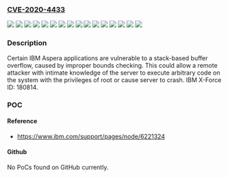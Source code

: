 ### [CVE-2020-4433](https://cve.mitre.org/cgi-bin/cvename.cgi?name=CVE-2020-4433)
![](https://img.shields.io/static/v1?label=Product&message=Aspera%20Application%20Platform%20On%20Demand&color=blue)
![](https://img.shields.io/static/v1?label=Product&message=Aspera%20Faspex%20On%20Demand&color=blue)
![](https://img.shields.io/static/v1?label=Product&message=Aspera%20High-Speed%20Transfer%20Endpoint&color=blue)
![](https://img.shields.io/static/v1?label=Product&message=Aspera%20High-Speed%20Transfer%20Server%20for%20Cloud%20Pak%20for%20Integration%20(CP4I)&color=blue)
![](https://img.shields.io/static/v1?label=Product&message=Aspera%20High-Speed%20Transfer%20Server&color=blue)
![](https://img.shields.io/static/v1?label=Product&message=Aspera%20Proxy%20Server&color=blue)
![](https://img.shields.io/static/v1?label=Product&message=Aspera%20Server%20On%20Demand&color=blue)
![](https://img.shields.io/static/v1?label=Product&message=Aspera%20Shares%20On%20Demand&color=blue)
![](https://img.shields.io/static/v1?label=Product&message=Aspera%20Streaming&color=blue)
![](https://img.shields.io/static/v1?label=Product&message=Aspera%20Transfer%20Cluster%20Manager&color=blue)
![](https://img.shields.io/static/v1?label=Version&message=1.3.1%20&color=brightgreen)
![](https://img.shields.io/static/v1?label=Version&message=1.4.3%20&color=brightgreen)
![](https://img.shields.io/static/v1?label=Version&message=3.7.4%20&color=brightgreen)
![](https://img.shields.io/static/v1?label=Version&message=3.9.10%20&color=brightgreen)
![](https://img.shields.io/static/v1?label=Version&message=3.9.3%20&color=brightgreen)
![](https://img.shields.io/static/v1?label=Vulnerability&message=Gain%20Privileges&color=brightgreen)

### Description

Certain IBM Aspera applications are vulnerable to a stack-based buffer overflow, caused by improper bounds checking. This could allow a remote attacker with intimate knowledge of the server to execute arbitrary code on the system with the privileges of root or cause server to crash. IBM X-Force ID: 180814.

### POC

#### Reference
- https://www.ibm.com/support/pages/node/6221324

#### Github
No PoCs found on GitHub currently.

